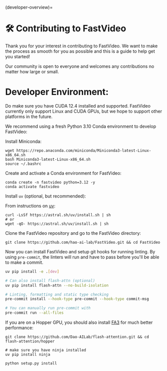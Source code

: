 (developer-overview)=

# 🛠️ Contributing to FastVideo

Thank you for your interest in contributing to FastVideo. We want to make the process as smooth for you as possible and this is a guide to help get you started!

Our community is open to everyone and welcomes any contributions no matter how large or small.

# Developer Environment:
Do make sure you have CUDA 12.4 installed and supported. FastVideo currently only support Linux and CUDA GPUs, but we hope to support other platforms in the future.

We recommend using a fresh Python 3.10 Conda environment to develop FastVideo:

Install Miniconda:

```
wget https://repo.anaconda.com/miniconda/Miniconda3-latest-Linux-x86_64.sh
bash Miniconda3-latest-Linux-x86_64.sh
source ~/.bashrc
```

Create and activate a Conda environment for FastVideo:

```
conda create -n fastvideo python=3.12 -y
conda activate fastvideo
```

Install `uv` (optional, but recommended):

From instructions on [uv](https://astral.sh/uv/):

```
curl -LsSf https://astral.sh/uv/install.sh | sh
# or 
wget -qO- https://astral.sh/uv/install.sh | sh
```

Clone the FastVideo repository and go to the FastVideo directory:

```
git clone https://github.com/hao-ai-lab/FastVideo.git && cd FastVideo

```

Now you can install FastVideo and setup git hooks for running linting. By using `pre-commit`, the linters will run and have to pass before you'll be able to make a commit.

```bash
uv pip install -e .[dev]

# Can also install flash-attn (optional)
uv pip install flash-attn --no-build-isolation 

# Linting, formatting and static type checking
pre-commit install --hook-type pre-commit --hook-type commit-msg

# You can manually run pre-commit with
pre-commit run --all-files
```

If you are on a Hopper GPU, you should also install [FA3](https://github.com/Dao-AILab/flash-attention) for much better performance:

```
git clone https://github.com/Dao-AILab/flash-attention.git && cd flash-attention/hopper

# make sure you have ninja installed
uv pip install ninja

python setup.py install
```
